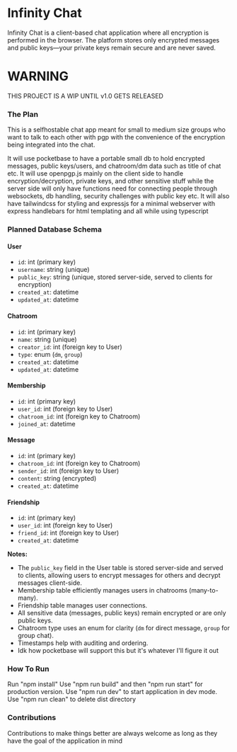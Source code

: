 # Infinity Chat

Infinity Chat is a client-based chat application where all encryption is performed in the browser. The platform stores only encrypted messages and public keys—your private keys remain secure and are never saved.

# WARNING
THIS PROJECT IS A WIP UNTIL v1.0 GETS RELEASED

### The Plan
This is a selfhostable chat app meant for small to medium size groups who want to talk to each other with pgp with the convenience of the encryption being integrated into the chat.

It will use pocketbase to have a portable small db to hold encrypted messages, public keys/users, and chatroom/dm data such as title of chat etc.
It will use openpgp.js mainly on the client side to handle encryption/decryption, private keys, and other sensitive stuff while the server side will only have functions need for connecting people through websockets, db handling, security challenges with public key etc.
It will also have tailwindcss for styling and expressjs for a minimal webserver with express handlebars for html templating and all while using typescript

### Planned Database Schema

#### User
- `id`: int (primary key)
- `username`: string (unique)
- `public_key`: string (unique, stored server-side, served to clients for encryption)
- `created_at`: datetime
- `updated_at`: datetime

#### Chatroom
- `id`: int (primary key)
- `name`: string (unique)
- `creator_id`: int (foreign key to User)
- `type`: enum (`dm`, `group`)
- `created_at`: datetime
- `updated_at`: datetime

#### Membership
- `id`: int (primary key)
- `user_id`: int (foreign key to User)
- `chatroom_id`: int (foreign key to Chatroom)
- `joined_at`: datetime

#### Message
- `id`: int (primary key)
- `chatroom_id`: int (foreign key to Chatroom)
- `sender_id`: int (foreign key to User)
- `content`: string (encrypted)
- `created_at`: datetime

#### Friendship
- `id`: int (primary key)
- `user_id`: int (foreign key to User)
- `friend_id`: int (foreign key to User)
- `created_at`: datetime

**Notes:**
- The `public_key` field in the User table is stored server-side and served to clients, allowing users to encrypt messages for others and decrypt messages client-side.
- Membership table efficiently manages users in chatrooms (many-to-many).
- Friendship table manages user connections.
- All sensitive data (messages, public keys) remain encrypted or are only public keys.
- Chatroom type uses an enum for clarity (`dm` for direct message, `group` for group chat).
- Timestamps help with auditing and ordering.
- Idk how pocketbase will support this but it's whatever I'll figure it out

### How To Run
Run "npm install"
Use "npm run build" and then "npm run start" for production version.
Use "npm run dev" to start application in dev mode.
Use "npm run clean" to delete dist directory

### Contributions
Contributions to make things better are always welcome as long as they have the goal of the application in mind
